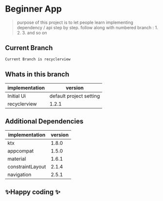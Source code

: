 # Beginner App
> purpose of this project is to let people learn implementing dependency / api step by step.
> follow along with numbered branch : 1. 2. 3. and so on


## Current Branch
```sh
Current Branch is recyclerview
```


## Whats in this branch
| implementation | version |
| ------ | ------ |
| Initial Ui | default project setting |
| recyclerview | 1.2.1 |

## Additional Dependencies
| implementation | version |
| ------ | ------ |
| ktx | 1.8.0 |
| appcompat | 1.5.0 |
| material | 1.6.1 |
| constraintLayout | 2.1.4 |
| navigation | 2.5.1 |


## ✨Happy coding ✨
